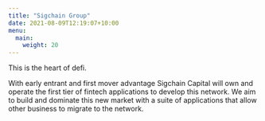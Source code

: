 ```yaml
---
title: "Sigchain Group"
date: 2021-08-09T12:19:07+10:00
menu:
  main:
    weight: 20
---
```

This is the heart of defi.

With early entrant and first mover advantage Sigchain Capital will own and operate the first tier of fintech applications to develop this network. We aim to build and dominate this new market with a suite of applications that allow other business to migrate to the network.

